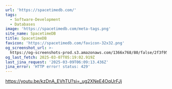 ```yaml
---
url: 'https://spacetimedb.com/'
tags:
  - Software-Development
  - Databases
image: 'https://spacetimedb.com/meta-tags.png'
site_name: SpacetimeDB
title: SpacetimeDB
favicon: 'https://spacetimedb.com/favicon-32x32.png'
og_screenshot_url: >-
  https://og-screenshots-prod.s3.amazonaws.com/1366x768/80/false/2f3f9513cb7d4318ba57c786af7c7eb4e7d2595ec91daa0cd3f35509b07a04b9.jpeg
og_last_fetch: 2025-03-07T05:19:02.919Z
last_jina_request: '2025-03-09T06:09:13.436Z'
jina_error: 'HTTP error! status: 429'
---
```


https://youtu.be/kzDnA_EVhTU?si=_ug2XNeE4OqUrFJj
